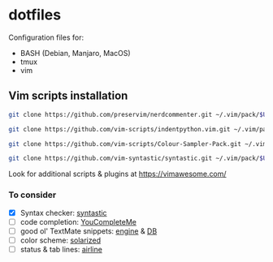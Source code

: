 # dotfiles
Configuration files for:
- BASH (Debian, Manjaro, MacOS)
- tmux
- vim

## Vim scripts installation
```bash
git clone https://github.com/preservim/nerdcommenter.git ~/.vim/pack/$USER/opt/nerd-commenter
```
```bash
git clone https://github.com/vim-scripts/indentpython.vim.git ~/.vim/pack/$USER/opt/python-indent
```
```bash
git clone https://github.com/vim-scripts/Colour-Sampler-Pack.git ~/.vim/pack/$USER/opt/colour-sampler-pack
```
```bash
git clone https://github.com/vim-syntastic/syntastic.git ~/.vim/pack/$USER/opt/syntastic
```

Look for additional scripts & plugins at https://vimawesome.com/

### To consider
- [x] Syntax checker: [syntastic](https://github.com/vim-syntastic/syntastic)
- [ ] code completion: [YouCompleteMe](https://github.com/ycm-core/YouCompleteMe)
- [ ] good ol' TextMate snippets: [engine](https://github.com/sirver/ultisnips) & [DB](https://github.com/honza/vim-snippets)
- [ ] color scheme: [solarized](https://github.com/altercation/vim-colors-solarized)
- [ ] status & tab lines: [airline](https://github.com/vim-airline/vim-airline)
